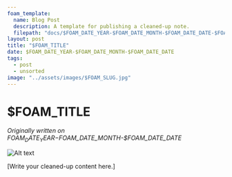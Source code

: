 ```yaml
---
foam_template:
  name: Blog Post
  description: A template for publishing a cleaned-up note.
  filepath: "docs/$FOAM_DATE_YEAR-$FOAM_DATE_MONTH-$FOAM_DATE_DATE-$FOAM_SLUG.md"
layout: post
title: "$FOAM_TITLE"
date: $FOAM_DATE_YEAR-$FOAM_DATE_MONTH-$FOAM_DATE_DATE
tags:
  - post
  - unsorted
image: "../assets/images/$FOAM_SLUG.jpg"
---
```


# $FOAM_TITLE

*Originally written on $FOAM_DATE_YEAR-$FOAM_DATE_MONTH-$FOAM_DATE_DATE*

![Alt text](../assets/images/foam-icon.png)

[Write your cleaned-up content here.]
